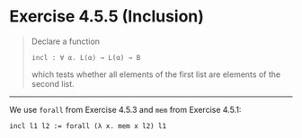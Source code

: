 # Exercise 4.5.5 (Inclusion)

> Declare a function
> ```text
> incl : ∀ α. L(α) → L(α) → B
> ```
> which tests whether all elements of the first list are elements of the second list.

---

We use `forall` from Exercise 4.5.3 and `mem` from Exercise 4.5.1:
```text
incl l1 l2 := forall (λ x. mem x l2) l1
```
